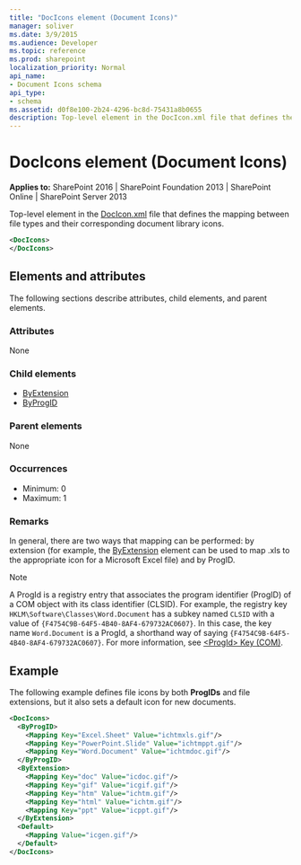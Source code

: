 ```yaml
---
title: "DocIcons element (Document Icons)"
manager: soliver
ms.date: 3/9/2015
ms.audience: Developer
ms.topic: reference
ms.prod: sharepoint
localization_priority: Normal
api_name:
- Document Icons schema
api_type:
- schema
ms.assetid: d0f8e100-2b24-4296-bc8d-75431a8b0655
description: Top-level element in the DocIcon.xml file that defines the mapping between file types and their corresponding document library icons. 
---
```


# DocIcons element (Document Icons)

**Applies to:** SharePoint 2016 | SharePoint Foundation 2013 | SharePoint Online | SharePoint Server 2013
  
Top-level element in the [DocIcon.xml](https://msdn.microsoft.com/library/ef6acad0-0a1a-457c-bc9b-ff1e368e59fb%28Office.15%29.aspx) file that defines the mapping between file types and their corresponding document library icons. 
  
```XML
<DocIcons>
</DocIcons>
```

## Elements and attributes

The following sections describe attributes, child elements, and parent elements.

### Attributes

None
   
### Child elements

- [ByExtension](byextension-element-document-icons.md)
- [ByProgID](byprogid-element-document-icons.md)
   
### Parent elements

None
   
### Occurrences

- Minimum: 0
- Maximum: 1  
   
### Remarks

In general, there are two ways that mapping can be performed: by extension (for example, the [ByExtension](byextension-element-document-icons.md) element can be used to map .xls to the appropriate icon for a Microsoft Excel file) and by ProgID. 
  
> [!NOTE]
> A ProgId is a registry entry that associates the program identifier (ProgID) of a COM object with its class identifier (CLSID). For example, the registry key  `HKLM\Software\Classes\Word.Document` has a subkey named  `CLSID` with a value of  `{F4754C9B-64F5-4B40-8AF4-679732AC0607}`. In this case, the key name  `Word.Document` is a ProgId, a shorthand way of saying  `{F4754C9B-64F5-4B40-8AF4-679732AC0607}`. For more information, see [\<ProgId\> Key (COM)](https://msdn.microsoft.com/library/f9ef2934-0815-4a6f-9283-8f748eee083b%28Office.15%29.aspx). 
  
## Example

The following example defines file icons by both **ProgIDs** and file extensions, but it also sets a default icon for new documents. 
  
```XML
<DocIcons>
  <ByProgID>
    <Mapping Key="Excel.Sheet" Value="ichtmxls.gif"/>
    <Mapping Key="PowerPoint.Slide" Value="ichtmppt.gif"/>
    <Mapping Key="Word.Document" Value="ichtmdoc.gif"/>
  </ByProgID>
  <ByExtension>
    <Mapping Key="doc" Value="icdoc.gif"/>
    <Mapping Key="gif" Value="icgif.gif"/>
    <Mapping Key="htm" Value="ichtm.gif"/>
    <Mapping Key="html" Value="ichtm.gif"/>
    <Mapping Key="ppt" Value="icppt.gif"/>
  </ByExtension>
  <Default>
    <Mapping Value="icgen.gif"/>
  </Default>
</DocIcons>
```


